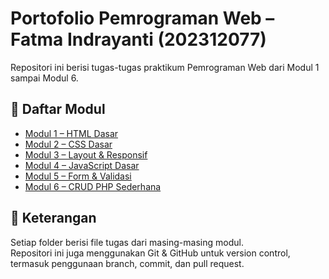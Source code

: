 # Portofolio Pemrograman Web – Fatma Indrayanti (202312077)

Repositori ini berisi tugas-tugas praktikum Pemrograman Web dari Modul 1 sampai Modul 6.

## 📂 Daftar Modul

- [Modul 1 – HTML Dasar](./Modul-1)
- [Modul 2 – CSS Dasar](./Modul-2)
- [Modul 3 – Layout & Responsif](./Modul-3)
- [Modul 4 – JavaScript Dasar](./Modul-4)
- [Modul 5 – Form & Validasi](./Modul-5)
- [Modul 6 – CRUD PHP Sederhana](./Modul-6)

## 📌 Keterangan

Setiap folder berisi file tugas dari masing-masing modul.  
Repositori ini juga menggunakan Git & GitHub untuk version control, termasuk penggunaan branch, commit, dan pull request.
